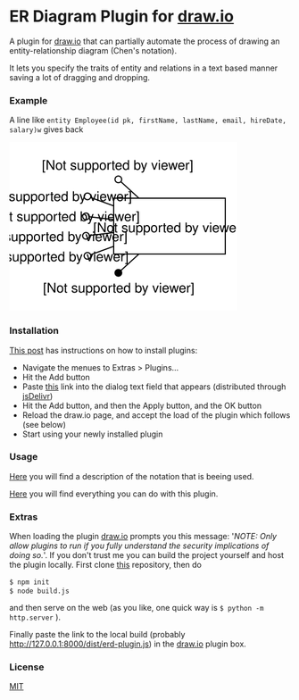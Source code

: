 # ER Diagram Plugin for [draw.io](https://www.draw.io)

A plugin for [draw.io](https://www.draw.io) that can partially automate the process of drawing an entity-relationship diagram (Chen's notation). 

It lets you specify the traits of entity and relations in a text based manner saving a lot of dragging and dropping.

### Example
A line like `entity Employee(id pk, firstName, lastName, email, hireDate, salary)w` gives back

![Alt text](./examples/employee.svg)

### Installation
[This post](https://github.com/holroy/draw.io-plugins/wiki/Install-draw.io-Plugin) has instructions on how to install plugins:

- Navigate the menues to Extras > Plugins...
- Hit the Add button
- Paste [this](https://cdn.jsdelivr.net/gh/lorctn/ERD_draw.io-plugin/dist/erd-plugin.js) link into the dialog text field that appears (distributed through [jsDelivr](https://www.jsdelivr.com/))
- Hit the Add button, and then the Apply button, and the OK button
- Reload the draw.io page, and accept the load of the plugin which follows (see below)
- Start using your newly installed plugin

### Usage
[Here](./notation.md) you will find a description of the notation that is beeing used.

[Here](./usage.md) you will find everything you can do with this plugin.

### Extras
When loading the plugin [draw.io](https://www.draw.io) prompts you this message: '*NOTE: Only allow plugins to run if you fully understand the security implications of doing so.*'. If you don't trust me you can build the project yourself and host the plugin locally. First clone [this](https://github.com/lorctn/ERD_draw.io-plugin) repository, then do

```
$ npm init
$ node build.js
```
and then serve on the web (as you like, one quick way is `$ python -m http.server` ).

Finally paste the link to the local build (probably http://127.0.0.1:8000/dist/erd-plugin.js) in the [draw.io](https://www.draw.io) plugin box.

### License
[MIT](./LICENSE)